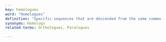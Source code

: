 ```yaml
---
key: homologues
word: "Homologues"
definition: "Specific sequences that are descended from the same common sequence in an ancestor."
synonyms: Homologs
related terms: Orthologues, Paralogues

---
```

